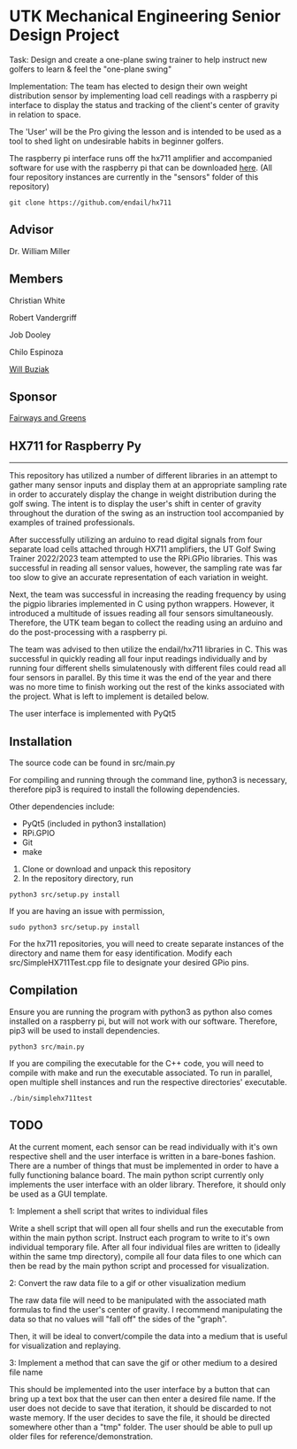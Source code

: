 # UTK Mechanical Engineering Senior Design Project

Task: Design and create a one-plane swing trainer to help instruct new golfers to learn
& feel the "one-plane swing"

Implementation: The team has elected to design their own weight distribution sensor by implementing load cell readings with a raspberry pi interface to display the status and tracking of the client's center of gravity in relation to space. 

The 'User' will be the Pro giving the lesson and is intended to be used as a tool to shed light on undesirable habits in beginner golfers.

The raspberry pi interface runs off the hx711 amplifier and accompanied software for use with the raspberry pi that can be downloaded [here](https://github.com/endail/hx711). (All four repository instances are currently in the "sensors" folder of this repository)

```
git clone https://github.com/endail/hx711
```

## Advisor

Dr. William Miller

## Members

Christian White

Robert Vandergriff

Job Dooley

Chilo Espinoza

[Will Buziak](https://github.com/wbuz24/Undergrad-Repo/blob/master/S23/will-buziak-resume.pdf)

## Sponsor
[Fairways and Greens](https://fairwaysandgreens.com/)


## HX711 for Raspberry Py
----

This repository has utilized a number of different libraries in an attempt to gather many sensor inputs and display them at an appropriate sampling rate in order to accurately display the change in weight distribution during the golf swing. The intent is to display the user's shift in center of gravity throughout the duration of the swing as an instruction tool accompanied by examples of trained professionals.

After successfully utilizing an arduino to read digital signals from four separate load cells attached through HX711 amplifiers, the UT Golf Swing Trainer 2022/2023 team attempted to use the RPi.GPio libraries. This was successful in reading all sensor values, however, the sampling rate was far too slow to give an accurate representation of each variation in weight. 

Next, the team was successful in increasing the reading frequency by using the pigpio libraries implemented in C using python wrappers. However, it introduced a multitude of issues reading all four sensors simultaneously. Therefore, the UTK team began to collect the reading using an arduino and do the post-processing with a raspberry pi. 

The team was advised to then utilize the endail/hx711 libraries in C. This was successful in quickly reading all four input readings individually and by running four different shells simulatenously with different files could read all four sensors in parallel. By this time it was the end of the year and there was no more time to finish working out the rest of the kinks associated with the project. What is left to implement is detailed below.

The user interface is implemented with PyQt5

Installation
------------
The source code can be found in src/main.py

For compiling and running through the command line, python3 is necessary, therefore pip3 is required to install the following dependencies.

Other dependencies include:
 - PyQt5 (included in python3 installation)
 - RPi.GPIO
 - Git
 - make

1. Clone or download and unpack this repository
2. In the repository directory, run
```
python3 src/setup.py install
```
If you are having an issue with permission,
```
sudo python3 src/setup.py install
```

For the hx711 repositories, you will need to create separate instances of the directory and name them for easy identification. Modify each src/SimpleHX711Test.cpp file to designate your desired GPio pins.

Compilation
-----------

Ensure you are running the program with python3 as python also comes installed on a raspberry pi, but will not work with our software. Therefore, pip3 will be used to install dependencies.
```
python3 src/main.py
```
If you are compiling the executable for the C++ code, you will need to compile with make and run the executable associated. To run in parallel, open multiple shell instances and run the respective directories' executable.

```
./bin/simplehx711test
```
TODO
----------

At the current moment, each sensor can be read individually with it's own respective shell and the user interface is written in a bare-bones fashion. There are a number of things that must be implemented in order to have a fully functioning balance board. The main python script currently only implements the user interface with an older library. Therefore, it should only be used as a GUI template.

1: Implement a shell script that writes to individual files

Write a shell script that will open all four shells and run the executable from within the main python script. Instruct each program to write to it's own individual temporary file. After all four individual files are written to (ideally within the same tmp directory), compile all four data files to one which can then be read by the main python script and processed for visualization. 

2: Convert the raw data file to a gif or other visualization medium

The raw data file will need to be manipulated with the associated math formulas to find the user's center of gravity. I recommend manipulating the data so that no values will "fall off" the sides of the "graph".

Then, it will be ideal to convert/compile the data into a medium that is useful for visualization and replaying. 

3: Implement a method that can save the gif or other medium to a desired file name

This should be implemented into the user interface by a button that can bring up a text box that the user can then enter a desired file name. If the user does not decide to save that iteration, it should be discarded to not waste memory. If the user decides to save the file, it should be directed somewhere other than a "tmp" folder. The user should be able to pull up older files for reference/demonstration.
